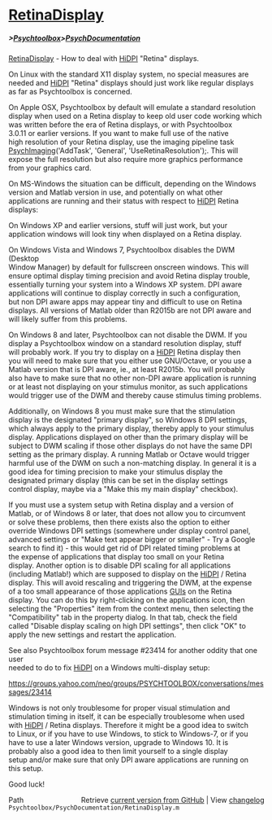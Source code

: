 # [RetinaDisplay](RetinaDisplay)
##### >[Psychtoolbox](Psychtoolbox)>[PsychDocumentation](PsychDocumentation)

[RetinaDisplay](RetinaDisplay) - How to deal with [HiDPI](HiDPI) "Retina" displays.  
  
On Linux with the standard X11 display system, no special measures are  
needed and [HiDPI](HiDPI) "Retina" displays should just work like regular displays  
as far as Psychtoolbox is concerned.  
  
On Apple OSX, Psychtoolbox by default will emulate a standard resolution  
display when used on a Retina display to keep old user code working which  
was written before the era of Retina displays, or with Psychtoolbox  
3.0.11 or earlier versions. If you want to make full use of the native  
high resolution of your Retina display, use the imaging pipeline task  
[PsychImaging](PsychImaging)('AddTask', 'General', 'UseRetinaResolution');. This will  
expose the full resolution but also require more graphics performance  
from your graphics card.  
  
On MS-Windows the situation can be difficult, depending on the Windows  
version and Matlab version in use, and potentially on what other  
applications are running and their status with respect to [HiDPI](HiDPI) Retina  
displays:  
  
On Windows XP and earlier versions, stuff will just work, but your  
application windows will look tiny when displayed on a Retina display.  
  
On Windows Vista and Windows 7, Psychtoolbox disables the DWM (Desktop  
Window Manager) by default for fullscreen onscreen windows. This will  
ensure optimal display timing precision and avoid Retina display trouble,  
essentially turning your system into a Windows XP system. DPI aware  
applications will continue to display correctly in such a configuration,  
but non DPI aware apps may appear tiny and difficult to use on Retina  
displays. All versions of Matlab older than R2015b are not DPI aware and  
will likely suffer from this problems.  
  
On Windows 8 and later, Psychtoolbox can not disable the DWM. If you  
display a Psychtoolbox window on a standard resolution display, stuff  
will probably work. If you try to display on a [HiDPI](HiDPI) Retina display then  
you will need to make sure that you either use GNU/Octave, or you use a  
Matlab version that is DPI aware, ie., at least R2015b. You will probably  
also have to make sure that no other non-DPI aware application is running  
or at least not displaying on your stimulus monitor, as such applications  
would trigger use of the DWM and thereby cause stimulus timing problems.  
  
Additionally, on Windows 8 you must make sure that the stimulation  
display is the designated "primary display", so Windows 8 DPI settings,  
which always apply to the primary display, thereby apply to your stimulus  
display. Applications displayed on other than the primary display will be  
subject to DWM scaling if those other displays do not have the same DPI  
setting as the primary display. A running Matlab or Octave would trigger  
harmful use of the DWM on such a non-matching display. In general it is a  
good idea for timing precision to make your stimulus display the  
designated primary display (this can be set in the display settings  
control display, maybe via a "Make this my main display" checkbox).  
  
If you must use a system setup with Retina display and a version of  
Matlab, or of Windows 8 or later, that does not allow you to circumvent  
or solve these problems, then there exists also the option to either  
override Windows DPI settings (somewhere under display control panel,  
advanced settings or "Make text appear bigger or smaller" - Try a Google  
search to find it) - this would get rid of DPI related timing problems at  
the expense of applications that display too small on your Retina  
display. Another option is to disable DPI scaling for all applications  
(including Matlab!) which are supposed to display on the [HiDPI](HiDPI) / Retina  
display. This will avoid rescaling and triggering the DWM, at the expense  
of a too small appearance of those applications [GUIs](GUIs) on the Retina  
display. You can do this by right-clicking on the applications icon, then  
selecting the "Properties" item from the context menu, then selecting the  
"Compatibility" tab in the property dialog. In that tab, check the field  
called "Disable display scaling on high DPI settings", then click "OK" to  
apply the new settings and restart the application.  
  
See also Psychtoolbox forum message \#23414 for another oddity that one user  
needed to do to fix [HiDPI](HiDPI) on a Windows multi-display setup:  
  
https://groups.yahoo.com/neo/groups/PSYCHTOOLBOX/conversations/messages/23414  
  
Windows is not only troublesome for proper visual stimulation and  
stimulation timing in itself, it can be especially troublesome when used  
with [HiDPI](HiDPI) / Retina displays. Therefore it might be a good idea to switch  
to Linux, or if you have to use Windows, to stick to Windows-7, or if you  
have to use a later Windows version, upgrade to Windows 10. It is  
probably also a good idea to then limit yourself to a single display  
setup and/or make sure that only DPI aware applications are running on  
this setup.  
  
Good luck!  
  




<div class="code_header" style="text-align:right;">
  <span style="float:left;">Path&nbsp;&nbsp;</span> <span class="counter">Retrieve <a href=
  "https://raw.github.com/Psychtoolbox-3/Psychtoolbox-3/beta/Psychtoolbox/PsychDocumentation/RetinaDisplay.m">current version from GitHub</a> | View <a href=
  "https://github.com/Psychtoolbox-3/Psychtoolbox-3/commits/beta/Psychtoolbox/PsychDocumentation/RetinaDisplay.m">changelog</a></span>
</div>
<div class="code">
  <code>Psychtoolbox/PsychDocumentation/RetinaDisplay.m</code>
</div>

